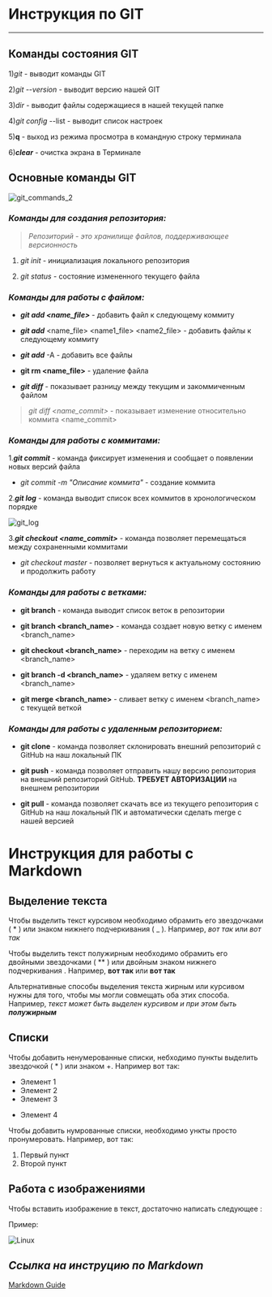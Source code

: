 # **Инструкция по GIT**
---
## **Команды состояния GIT** 


1)*git* - выводит команды GIT

2)_git --version_ - выводит версию нашей GIT

3)*dir* - выводит файлы содержащиеся в нашей текущей папке

4)*git config* --list - выводит список настроек

5)**q** - выход из режима просмотра в командную строку терминала

6)**_clear_** - очистка экрана в Терминале

## **Основные команды GIT**

![git_commands_2](git_commands_2.jpeg)

### ***Команды для создания репозитория:***

>*Репозиторий - это хранилище файлов, поддерживающее версионность*

1. *git init* - инициализация локального репозитория

2. _git status_ - состояние измененного текущего файла

### _**Команды для работы с файлом:**_ 

* _**git add <name_file>**_ - добавить файл к следующему коммиту

* _**git add**_ <name_file> <name1_file> <name2_file> - добавить файлы к следующему коммиту

* _**git add**_ -A - добавить все файлы

+ **git rm <name_file>** - удаление файла 

+ **_git diff_** - показывает разницу между текущим и закоммиченным файлом

>_git diff <name_commit>_ - показывает изменение относительно коммита <name_commit>

### **_Команды для работы с коммитами:_**

1.**_git commit_** - команда фиксирует изменения и сообщает о появлении новых версий файла

* _git commit -m "Описание коммита"_ - создание коммита

2.**_git log_** - команда выводит список всех коммитов в хронологическом порядке

![git_log](git_log.PNG)

3.**_git checkout <name_commit>_** - команда позволяет перемещаться между сохраненными коммитами

+ _git checkout master_ - позволяет вернуться к актуальному состоянию и продолжить работу

### ***Команды для работы с ветками:***
* **git branch** - команда выводит список веток в репозитории

* **git branch <branch_name>** - команда создает новую ветку с именем <branch_name>
  
* **git checkout <branch_name>** - переходим на ветку c именем <branch_name>

* **git branch -d <branch_name>** - удаляем ветку c именем <branch_name>

* **git merge <branch_name>** - сливает ветку c именем <branch_name> с текущей веткой

### ***Команды для работы с удаленным репозиторием:***

* **git clone**  - команда позволяет склонировать внешний репозиторий с GitHub на наш локальный ПК

* **git push**  - команда позволяет отправить нашу версию репозитория на внешний репозиторий GitHub. **ТРЕБУЕТ АВТОРИЗАЦИИ** на внешнем репозитории

* **git pull**  - команда позволяет скачать все из текущего репозитория с GitHub на наш локальный ПК и автоматически сделать merge с нашей версией



# **Инструкция для работы с Markdown**

## Выделение текста

Чтобы выделить текст курсивом необходимо обрамить его звездочками ( * ) или знаком нижнего подчеркивания ( _ ). Например, *вот так* или _вот так_

Чтобы выделить текст полужирным необходимо обрамить его двойными звездочками ( ** ) или двойным знаком нижнего подчеркивания . Например, **вот так** или __вот так__

Альтернативные способы выделения текста жирным или курсивом нужны для того, чтобы мы могли совмещать оба этих способа. Например, _текст может быть выделен курсивом и при этом быть **полужирным**_ 
## Списки

Чтобы добавить ненумерованные списки, небходимо пункты выделить звездочкой ( * ) или знаком +. Например вот так:
* Элемент 1
* Элемент 2
* Элемент 3
+ Элемент 4

Чтобы добавить нумрованные списки, необходимо ункты просто пронумеровать. Например, вот так:

1. Первый пункт
2. Второй пункт

## Работа с изображениями

Чтобы вставить изображение в текст, достаточно написать следующее ![]():

Пример:

![Linux](linux.png)

## **_Ссылка на инструцию по Markdown_**

[Markdown Guide](https://www.markdownguide.org)
